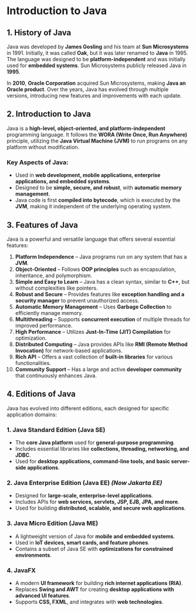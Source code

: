 # Introduction to Java
 
## 1. History of Java
Java was developed by **James Gosling** and his team at **Sun Microsystems** in 1991. Initially, it was called **Oak**, but it was later renamed to **Java** in 1995. The language was designed to be **platform-independent** and was initially used for **embedded systems**. Sun Microsystems publicly released Java in **1995**.

In **2010**, **Oracle Corporation** acquired Sun Microsystems, making **Java an Oracle product**. Over the years, Java has evolved through multiple versions, introducing new features and improvements with each update.

## 2. Introduction to Java
Java is a **high-level, object-oriented, and platform-independent** programming language. It follows the **WORA (Write Once, Run Anywhere)** principle, utilizing the **Java Virtual Machine (JVM)** to run programs on any platform without modification.

### Key Aspects of Java:
- Used in **web development, mobile applications, enterprise applications, and embedded systems**.
- Designed to be **simple, secure, and robust**, with **automatic memory management**.
- Java code is first **compiled into bytecode**, which is executed by the **JVM**, making it independent of the underlying operating system.
  

## 3. Features of Java
Java is a powerful and versatile language that offers several essential features:

1. **Platform Independence** – Java programs run on any system that has a **JVM**.
2. **Object-Oriented** – Follows **OOP principles** such as encapsulation, inheritance, and polymorphism.
3. **Simple and Easy to Learn** – Java has a clean syntax, similar to **C++**, but without complexities like pointers.
4. **Robust and Secure** – Provides features like **exception handling and a security manager** to prevent unauthorized access.
5. **Automatic Memory Management** – Uses **Garbage Collection** to efficiently manage memory.
6. **Multithreading** – Supports **concurrent execution** of multiple threads for improved performance.
7. **High Performance** – Utilizes **Just-In-Time (JIT) Compilation** for optimization.
8. **Distributed Computing** – Java provides APIs like **RMI (Remote Method Invocation)** for network-based applications.
9. **Rich API** – Offers a vast collection of **built-in libraries** for various functionalities.
10. **Community Support** – Has a large and active **developer community** that continuously enhances Java.

## 4. Editions of Java
Java has evolved into different editions, each designed for specific application domains:

### 1. Java Standard Edition (Java SE)
- The **core Java platform** used for **general-purpose programming**.
- Includes essential libraries like **collections, threading, networking, and JDBC**.
- Used for **desktop applications, command-line tools, and basic server-side applications**.

### 2. Java Enterprise Edition (Java EE) *(Now Jakarta EE)*
- Designed for **large-scale, enterprise-level applications**.
- Includes APIs for **web services, servlets, JSP, EJB, JPA, and more**.
- Used for building **distributed, scalable, and secure web applications**.

### 3. Java Micro Edition (Java ME)
- A lightweight version of Java for **mobile and embedded systems**.
- Used in **IoT devices, smart cards, and feature phones**.
- Contains a subset of Java SE with **optimizations for constrained environments**.

### 4. JavaFX
- A modern **UI framework** for building **rich internet applications (RIA)**.
- Replaces **Swing and AWT** for creating **desktop applications with advanced UI features**.
- Supports **CSS, FXML**, and integrates with **web technologies**.

